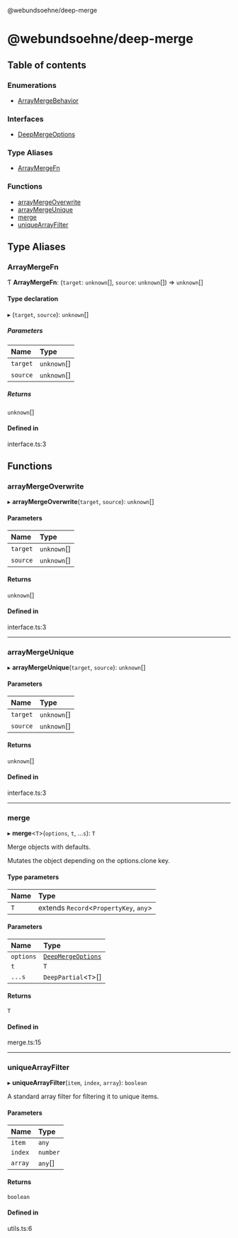 @webundsoehne/deep-merge

# @webundsoehne/deep-merge

## Table of contents

### Enumerations

- [ArrayMergeBehavior](enums/ArrayMergeBehavior.md)

### Interfaces

- [DeepMergeOptions](interfaces/DeepMergeOptions.md)

### Type Aliases

- [ArrayMergeFn](README.md#arraymergefn)

### Functions

- [arrayMergeOverwrite](README.md#arraymergeoverwrite)
- [arrayMergeUnique](README.md#arraymergeunique)
- [merge](README.md#merge)
- [uniqueArrayFilter](README.md#uniquearrayfilter)

## Type Aliases

### ArrayMergeFn

Ƭ **ArrayMergeFn**: (`target`: `unknown`[], `source`: `unknown`[]) => `unknown`[]

#### Type declaration

▸ (`target`, `source`): `unknown`[]

##### Parameters

| Name     | Type        |
| :------- | :---------- |
| `target` | `unknown`[] |
| `source` | `unknown`[] |

##### Returns

`unknown`[]

#### Defined in

interface.ts:3

## Functions

### arrayMergeOverwrite

▸ **arrayMergeOverwrite**(`target`, `source`): `unknown`[]

#### Parameters

| Name     | Type        |
| :------- | :---------- |
| `target` | `unknown`[] |
| `source` | `unknown`[] |

#### Returns

`unknown`[]

#### Defined in

interface.ts:3

---

### arrayMergeUnique

▸ **arrayMergeUnique**(`target`, `source`): `unknown`[]

#### Parameters

| Name     | Type        |
| :------- | :---------- |
| `target` | `unknown`[] |
| `source` | `unknown`[] |

#### Returns

`unknown`[]

#### Defined in

interface.ts:3

---

### merge

▸ **merge**<`T`\>(`options`, `t`, ...`s`): `T`

Merge objects with defaults.

Mutates the object depending on the options.clone key.

#### Type parameters

| Name | Type                                    |
| :--- | :-------------------------------------- |
| `T`  | extends `Record`<`PropertyKey`, `any`\> |

#### Parameters

| Name      | Type                                                 |
| :-------- | :--------------------------------------------------- |
| `options` | [`DeepMergeOptions`](interfaces/DeepMergeOptions.md) |
| `t`       | `T`                                                  |
| `...s`    | `DeepPartial`<`T`\>[]                                |

#### Returns

`T`

#### Defined in

merge.ts:15

---

### uniqueArrayFilter

▸ **uniqueArrayFilter**(`item`, `index`, `array`): `boolean`

A standard array filter for filtering it to unique items.

#### Parameters

| Name    | Type     |
| :------ | :------- |
| `item`  | `any`    |
| `index` | `number` |
| `array` | `any`[]  |

#### Returns

`boolean`

#### Defined in

utils.ts:6
